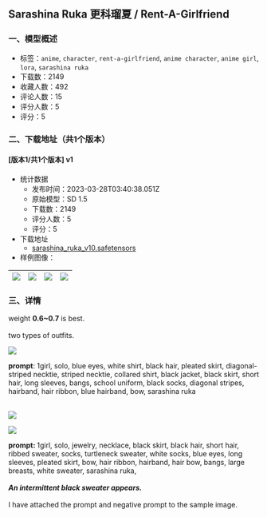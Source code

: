 ## Sarashina Ruka 更科瑠夏 / Rent-A-Girlfriend
### 一、模型概述

- 标签：`anime`, `character`, `rent-a-girlfriend`, `anime character`, `anime girl`, `lora`, `sarashina ruka`
- 下载数：2149
- 收藏人数：492
- 评论人数：15
- 评分人数：5
- 评分：5

### 二、下载地址（共1个版本）

#### [版本1/共1个版本] v1

- 统计数据
  - 发布时间：2023-03-28T03:40:38.051Z
  - 原始模型：SD 1.5
  - 下载数：2149
  - 评分人数：5
  - 评分：5
- 下载地址
  - [sarashina_ruka_v10.safetensors](https://civitai.com/api/download/models/25211)
- 样例图像：

| <img src="https://image.civitai.com/xG1nkqKTMzGDvpLrqFT7WA/45c5759b-b349-4e3a-7737-c9622f17ec00/width=450/276278.jpeg" /> | <img src="https://image.civitai.com/xG1nkqKTMzGDvpLrqFT7WA/ee6ff56c-8671-48f1-b227-d96111698400/width=450/276272.jpeg" /> | <img src="https://image.civitai.com/xG1nkqKTMzGDvpLrqFT7WA/17e2476c-1e57-4e13-f342-28086551a000/width=450/276281.jpeg" /> | <img src="https://image.civitai.com/xG1nkqKTMzGDvpLrqFT7WA/95a365fc-e11c-418e-4a23-9d8f768bce00/width=450/276280.jpeg" /> |
| ---- | ---- | ---- | ---- |


### 三、详情
<p>weight <strong>0.6~0.7</strong> is best.<br /><br />two types of outfits.<br /></p><img src="https://imagecache.civitai.com/xG1nkqKTMzGDvpLrqFT7WA/8abb4e1a-6b89-4c6c-8dea-1039ef8e9f00/width=525/8abb4e1a-6b89-4c6c-8dea-1039ef8e9f00" /><p><strong>prompt</strong>: 1girl, solo, blue eyes, white shirt, black hair, pleated skirt, diagonal-striped necktie, striped necktie, collared shirt, black jacket, black skirt, short hair, long sleeves, bangs, school uniform, black socks, diagonal stripes, hairband, hair ribbon, blue hairband, bow, sarashina ruka<br /><br /></p><img src="https://imagecache.civitai.com/xG1nkqKTMzGDvpLrqFT7WA/eeb147a7-0e01-4512-7b6c-be446edf3200/width=525/eeb147a7-0e01-4512-7b6c-be446edf3200" /><p></p><img src="https://imagecache.civitai.com/xG1nkqKTMzGDvpLrqFT7WA/b7b5f66a-f8a2-4ef8-dced-6d59636cb200/width=525/b7b5f66a-f8a2-4ef8-dced-6d59636cb200" /><p><strong>prompt: </strong>1girl, solo, jewelry, necklace, black skirt, black hair, short hair, ribbed sweater, socks, turtleneck sweater, white socks, blue eyes, long sleeves, pleated skirt, bow, hair ribbon, hairband, hair bow, bangs, large breasts, white sweater, sarashina ruka,<br /><br /><strong><em>An intermittent black sweater appears.</em></strong><br /><br />I have attached the prompt and negative prompt to the sample image.</p>
